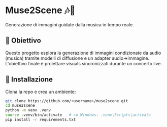 # Muse2Scene 🎶🎨
Generazione di immagini guidate dalla musica in tempo reale.

## 📌 Obiettivo
Questo progetto esplora la generazione di immagini condizionate da audio (musica) tramite modelli di diffusione e un adapter audio→immagine. L'obiettivo finale è proiettare visuals sincronizzati durante un concerto live.

## 🔧 Installazione
Clona la repo e crea un ambiente:
```bash
git clone https://github.com/<username>/muse2scene.git
cd muse2scene
python -m venv .venv
source .venv/bin/activate   # su Windows: .venv\Scripts\activate
pip install -r requirements.txt

